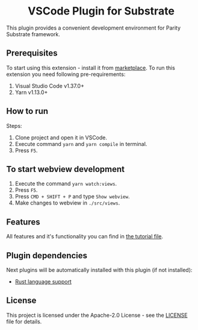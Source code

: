<h1 align="center">VSCode Plugin for Substrate</h1>

This plugin provides a convenient development environment for Parity Substrate framework.

## Prerequisites

To start using this extension - install it from [marketplace](https://marketplace.visualstudio.com/items?itemName=enfipy.plugin-polkadot). To run this extension you need following pre-requirements:

1) Visual Studio Code v1.37.0+
2) Yarn v1.13.0+

## How to run

Steps:

1) Clone project and open it in VSCode.
2) Execute command `yarn` and `yarn compile` in terminal.
3) Press `F5`.

## To start webview development

1) Execute the command `yarn watch:views`.
2) Press `F5`.
3) Press `CMD + SHIFT + P` and type `Show webview`.
4) Make changes to webview in `./src/views`.

## Features

All features and it's functionality you can find in [the tutorial file](TUTORIAL.md).

## Plugin dependencies

Next plugins will be automatically installed with this plugin (if not installed):

* [Rust language support](https://github.com/rust-lang/rls-vscode)

## License

This project is licensed under the Apache-2.0 License - see the [LICENSE](LICENSE) file for details.

